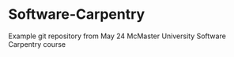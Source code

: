 # Software-Carpentry
Example git repository from May 24 McMaster University Software Carpentry course
